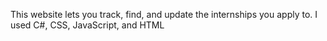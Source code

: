 This website lets you track, find, and update the internships you apply to.
I used C#, CSS, JavaScript, and HTML
